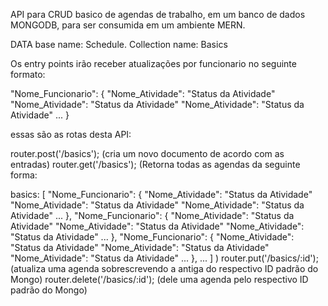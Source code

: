 API para CRUD basico de agendas de trabalho, em um banco de dados MONGODB,
para ser consumida em um ambiente MERN.

DATA base name: Schedule.
Collection name: Basics

Os entry points irão receber atualizações por funcionario no seguinte formato:

"Nome_Funcionario": {
  "Nome_Atividade": "Status da Atividade"
  "Nome_Atividade": "Status da Atividade"
  "Nome_Atividade": "Status da Atividade"
  ...
}

essas são as rotas desta API:

router.post('/basics'); (cria um novo documento de acordo com as entradas)
router.get('/basics'); (Retorna todas as agendas da seguinte forma:

basics: [
  "Nome_Funcionario": {
  "Nome_Atividade": "Status da Atividade"
  "Nome_Atividade": "Status da Atividade"
  "Nome_Atividade": "Status da Atividade"
  ...
},
  "Nome_Funcionario": {
    "Nome_Atividade": "Status da Atividade"
    "Nome_Atividade": "Status da Atividade"
    "Nome_Atividade": "Status da Atividade"
    ...
  },
  "Nome_Funcionario": {
    "Nome_Atividade": "Status da Atividade"
    "Nome_Atividade": "Status da Atividade"
    "Nome_Atividade": "Status da Atividade"
    ...
  },
  ...
]
)
router.put('/basics/:id'); (atualiza uma agenda sobrescrevendo a antiga do respectivo ID padrão do Mongo)
router.delete('/basics/:id'); (dele uma agenda pelo respectivo ID padrão do Mongo)


